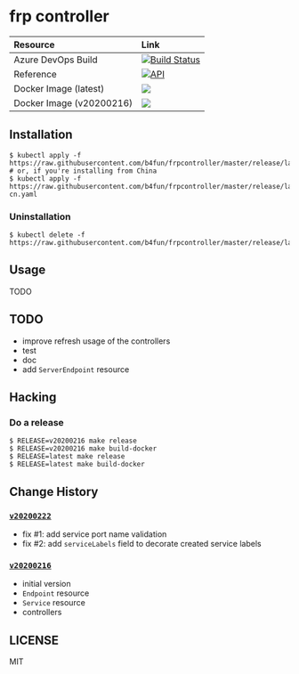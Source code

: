 # frp controller

| Resource | Link |
|:----|:----|
| Azure DevOps Build | [![Build Status](https://dev.azure.com/build4/b4fun%20-%20public/_apis/build/status/b4fun.frpcontroller?branchName=master)](https://dev.azure.com/build4/b4fun%20-%20public/_build/latest?definitionId=1&branchName=master) |
| Reference | [![API](https://godoc.org/github.com/b4fun/frpcontroller?status.svg)](https://godoc.org/github.com/b4fun/frpcontroller/api/v1) |
| Docker Image (latest) | [![](https://img.shields.io/docker/pulls/b4fun/frpcontroller?label=docker%20pulls%20%28latest%29)](https://hub.docker.com/r/b4fun/frpcontroller) |
| Docker Image (v20200216) | [![](https://img.shields.io/docker/pulls/b4fun/frpcontroller?label=docker%20pulls%20%28v20200216%29)](https://hub.docker.com/r/b4fun/frpcontroller) |

## Installation

```
$ kubectl apply -f https://raw.githubusercontent.com/b4fun/frpcontroller/master/release/latest/install.yaml 
# or, if you're installing from China
$ kubectl apply -f https://raw.githubusercontent.com/b4fun/frpcontroller/master/release/latest/install-cn.yaml 
```

### Uninstallation

```
$ kubectl delete -f  https://raw.githubusercontent.com/b4fun/frpcontroller/master/release/latest/install.yaml 
```

## Usage

TODO

## TODO

- improve refresh usage of the controllers
- test
- doc
- add `ServerEndpoint` resource

## Hacking

### Do a release

```
$ RELEASE=v20200216 make release
$ RELEASE=v20200216 make build-docker
$ RELEASE=latest make release
$ RELEASE=latest make build-docker
```

## Change History

### [`v20200222`](https://github.com/b4fun/frpcontroller/releases/tag/v20200222)

- fix #1: add service port name validation
- fix #2: add `serviceLabels` field to decorate created service labels

### [`v20200216`](https://github.com/b4fun/frpcontroller/releases/tag/v20200216)

- initial version
- `Endpoint` resource
- `Service` resource
- controllers

## LICENSE

MIT